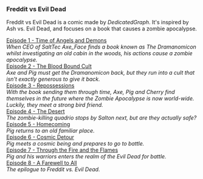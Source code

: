 ### Freddit vs Evil Dead

Freddit vs Evil Dead is a comic made by *DedicatedGraph*. It's inspired by Ash vs. Evil Dead, and focuses on a book that causes a zombie apocalypse.

[Episode 1 - Time of Angels and Demons](https://www.dropbox.com/sh/xxdueoi1hv8pns7/AAAG2WhUdrgHhspF_B989AXHa?dl=0)              
*When CEO of SaltTec Axe_Face finds a book known as The Dramanomicon whilst investigating an old cabin in the woods, his actions cause a zombie apocalypse.*          
[Episode 2 - The Blood Bound Cult](https://www.dropbox.com/sh/e3v9ofx4grougwi/AADism4aicNIOq4zgBlvC7Xaa?dl=0)                       
*Axe and Pig must get the Dramanomicon back, but they run into a cult that isn't exactly generous to give it back.*          
[Episode 3 - Repossessions](https://www.dropbox.com/sh/b9sc2a44m1cst2h/AAD25O6LnC7FW07Gwe-tlo2ua?dl=0)                                     
*With the book sending them through time, Axe, Pig and Cherry find themselves in the future where the Zombie Apocalypse is now world-wide. Luckily, they meet a strong bird friend.*                         
[Episode 4 - The Desert](https://www.dropbox.com/sh/03crgla99ho242y/AACRamFxvb8T8WqIF0ireK9ka?dl=0)                                         
*The zombie-killing quadrio stops by Salton next, but are they actually safe?*                          
[Episode 5 - Homecoming](https://www.dropbox.com/sh/kel9wfnya8kb85g/AAA3IHq0vBIoy5rQzY1UK29sa?dl=0)                             
*Pig returns to an old familiar place.*                                  
[Episode 6 - Cosmic Detour](https://www.dropbox.com/sh/u8dcgi9sgs1skif/AACZZB128CGg6L3WTgjJAMbja?dl=0)                              
*Pig meets a cosmic being and prepares to go to battle.*                                               
[Episode 7 - Through the Fire and the Flames](https://www.dropbox.com/sh/yc44801nvvjack3/AAD__qNjHvqnIVmHBIPDMsbda?dl=0)                  
*Pig and his warriors enters the realm of the Evil Dead for battle.*              
[Episode 8 - A Farewell to All](https://www.dropbox.com/sh/q1dsiohdod38idn/AABViK_dFoY6GqqFOjM44hLZa?dl=0)                                
*The epilogue to Freddit vs. Evil Dead.*
